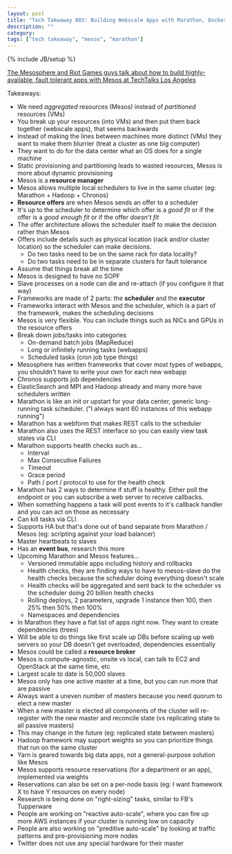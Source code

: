 ```yaml
---
layout: post
title: "Tech Takwaway 003: Building Webscale Apps with Marathon, Docker, and Mesos"
description: ""
category: 
tags: ["tech takeaway", "mesos", "marathon"]
---
```

{% include JB/setup %}

[The Mesosphere and Riot Games guys talk about how to build highly-available, fault tolerant apps with Mesos at TechTalks Los Angeles](https://www.youtube.com/watch?v=6y86sw7wj_A)

Takeaways:

* We need *aggregated* resources (Mesos) instead of *partitioned* resources (VMs)
* You break up your resources (into VMs) and then put them back together (webscale apps), that seems backwards
* Instead of making the lines between machines more distinct (VMs) they want to make them blurrier (treat a cluster as one big computer)
* They want to do for the data center what an OS does for a single machine
* Static provisioning and partitioning leads to wasted resources, Mesos is more about dynamic provisioning
* Mesos is a **resource manager**
* Mesos allows multiple local schedulers to live in the same cluster (eg: Marathon + Hadoop + Chronos)
* **Resource offers** are when Mesos sends an offer to a scheduler
* It's up to the scheduler to determine which offer is a *good fit* or if the offer is a *good enough fit* or if the offer *doesn't fit*
* The offer architecture allows the scheduler itself to make the decision rather than Mesos
* Offers include details such as physical location (rack and/or cluster location) so the scheduler can make decisions.
	* Do two tasks need to be on the same rack for data locality?
	* Do two tasks need to be in separate clusters for fault tolerance
* Assume that things break all the time
* Mesos is designed to have no SOPF
* Slave processes on a node can die and re-attach (if you configure it that way)
* Frameworks are made of 2 parts: the **scheduler** and the **executor**
* Frameworks interact with Mesos and the scheduler, which is a part of the framework, makes the scheduling decisions
* Mesos is very flexible.  You can include things such as NICs and GPUs in the resource offers
* Break down jobs/tasks into categories
	* On-demand batch jobs (MapReduce)
	* Long or infinitely running tasks (webapps)
	* Scheduled tasks (cron job type things)
* Mesosphere has written frameworks that cover most types of webapps, you shouldn't have to write your own for each new webapp
* Chronos supports job dependencies
* ElasticSearch and MPI and Hadoop already and many more have schedulers written
* Marathon is like an init or upstart for your data center, generic long-running task scheduler.  ("I always want 60 instances of this webapp running")
* Marathon has a webform that makes REST calls to the scheduler
* Marathon also uses the REST interface so you can easily view task states via CLI
* Marathon supports health checks such as...
	* Interval
	* Max Consecutive Failures
	* Timeout
	* Grace period
	* Path / port / protocol to use for the health check
* Marathon has 2 ways to determine if stuff is healthy.  Either poll the endpoint or you can subscribe a web server to receive callbacks.
* When something happens a task will post events to it's callback handler and you can act on those as necessary
* Can kill tasks via CLI
* Supports HA but that's done out of band separate from Marathon / Mesos (eg: scripting against your load balancer)
* Master heartbeats to slaves
* Has an **event bus**, research this more
* Upcoming Marathon and Mesos features...
	* Versioned immutable apps including history and rollbacks
	* Health checks, they are finding ways to have to mesos-slave do the health checks because the scheduler doing everything doesn't scale
	* Health checks will be aggregated and sent back to the scheduler vs the scheduler doing 20 billion health checks
	* Rolling deploys, 2 parameters, upgrade 1 instance then 100, then 25% then 50% then 100%
	* Namespaces and dependencies
* In Marathon they have a flat list of apps right now.  They want to create dependencies (trees)
* Will be able to do things like first scale up DBs before scaling up web servers so your DB doesn't get overloaded, dependencies essentially
* Mesos could be called a **resource broker**
* Mesos is compute-agnostic, onsite vs local, can talk to EC2 and OpenStack at the same time, etc
* Largest scale to date is 50,000 slaves
* Mesos only has one active master at a time, but you can run more that are passive
* Always want a uneven number of masters because you need quorum to elect a new master
* When a new master is elected all components of the cluster will re-register with the new master and reconcile state (vs replicating state to all passive masters)
* This may change in the future (eg: replicated state between masters)
* Hadoop framework may support weights so you can prioritize things that run on the same cluster
* Yarn is geared towards big data apps, not a general-purpose solution like Mesos
* Mesos supports resource reservations (for a department or an app), implemented via weights
* Reservations can also be set on a per-node basis (eg: I want framework X to have Y resources on every node)
* Research is being done on "right-sizing" tasks, similar to FB's Tupperware
* People are working on "reactive auto-scale", where you can fire up more AWS instances if your cluster is running low on capacity
* People are also working on "preditive auto-scale" by looking at traffic patterns and pre-provisioning more nodes
* Twitter does not use any special hardware for their master